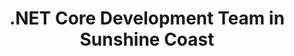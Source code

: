 ---
title: .NET Core Development Team in Sunshine Coast
permalink: /landings/locations/sunshine-coast/developer/-net-core
technology: .NET Core
location: Sunshine Coast
---